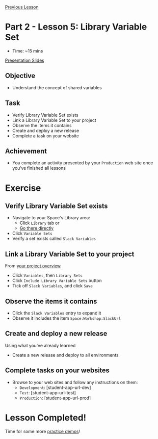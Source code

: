 [Previous Lesson](part-2-lesson-4.md)

# Part 2 - Lesson 5: Library Variable Set
- Time: ~15 mins

[Presentation Slides](https://docs.google.com/presentation/d/1RE1cpKfioSquK9h-HH6jxqrbRpw4WQff4TxOJTCD2ww/edit#slide=id.g1181244db34_0_86)

## Objective
- Understand the concept of shared variables

## Task
- Verify Library Variable Set exists
- Link a Library Variable Set to your project
- Observe the items it contains
- Create and deploy a new release
- Complete a task on your website

## Achievement
- You complete an activity presented by your `Production` web site once you’ve finished all lessons

# Exercise

## Verify Library Variable Set exists
- Navigate to your Space's Library area: 
  - Click `Library` tab or 
  - [Go there directly](https://octopus-training.octopus.app/app#/[space-id]/library/builtinrepository)
- Click `Variable Sets`
- Verify a set exists called `Slack Variables`

## Link a Library Variable Set to your project
From [your project overview](https://octopus-training.octopus.app/app#/[space-id]/projects/workshop-application/deployments)
- Click `Variables`, then `Library Sets`
- Click `Include Library Variable Sets` button
- Tick off `Slack Variables`, and click `Save`

## Observe the items it contains
- Click the `Slack Variables` entry to expand it
- Observe it includes the item `Space:Workshop:SlackUrl`

## Create and deploy a new release
Using what you've already learned
- Create a new release and deploy to all environments

## Complete tasks on your websites
- Browse to your web sites and follow any instructions on them:
  - `Development`: [student-app-url-dev]
  - `Test`: [student-app-url-test]
  - `Production`: [student-app-url-prod]

# Lesson Completed!
Time for some more [practice demos](part-2-student-demos.md)!
